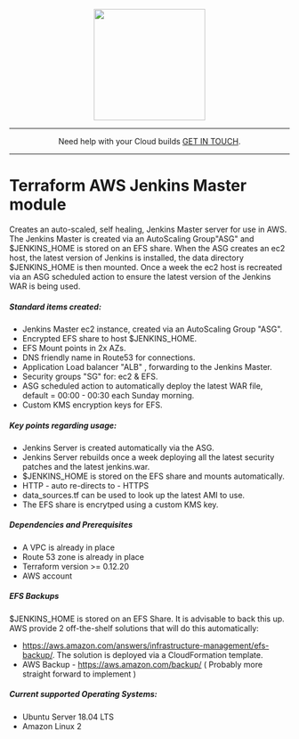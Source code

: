 <p align="center">
  <a href="https://www.cloud42.io/" target="_blank" rel="Homepage">
  <img width="200" height="200" src="https://www.cloud42.io/wp-content/uploads/2020/01/transparent_small.png">
  </a>
</p>

---
<p align="center">Need help with your Cloud builds <a href="https://www.cloud42.io/contact/" target="_blank" rel="ContactUS">GET IN TOUCH</a>.</p>

---
# Terraform AWS Jenkins Master module

Creates an auto-scaled, self healing, Jenkins Master server for use in AWS. The Jenkins Master is created via an AutoScaling Group"ASG" and $JENKINS\_HOME is stored on an EFS share. When the ASG creates an ec2 host, the latest version of Jenkins is installed, the data directory $JENKINS\_HOME is then mounted. Once a week the ec2 host is recreated via an ASG scheduled action to ensure the latest version of the Jenkins WAR is being used. 

##### Standard items created:

 * Jenkins Master ec2 instance, created via an AutoScaling Group "ASG".
 * Encrypted EFS share to host $JENKINS_HOME.
 * EFS Mount points in 2x AZs.
 * DNS friendly name in Route53 for connections.
 * Application Load balancer "ALB" , forwarding to the Jenkins Master.
 * Security groups "SG" for: ec2 & EFS.
 * ASG scheduled action to automatically deploy the latest WAR file, default = 00:00 - 00:30 each Sunday morning.
 * Custom KMS encryption keys for EFS.
 
##### Key points regarding usage:

 * Jenkins Server is created automatically via the ASG.
 * Jenkins Server rebuilds once a week deploying all the latest security patches and the latest jenkins.war.
 * $JENKINS\_HOME is stored on the EFS share and mounts automatically.
 * HTTP - auto re-directs to - HTTPS
 * data\_sources.tf can be used to look up the latest AMI to use.
 * The EFS share is encrytped using a custom KMS key.

##### Dependencies and Prerequisites

 * A VPC is already in place
 * Route 53 zone is already in place
 * Terraform version >= 0.12.20
 * AWS account

##### EFS Backups

 $JENKINS\_HOME is stored on an EFS Share. It is advisable to back this up. AWS provide 2 off-the-shelf solutions that will do this automatically: 
 * https://aws.amazon.com/answers/infrastructure-management/efs-backup/. The solution is deployed via a CloudFormation template.
 * AWS Backup - https://aws.amazon.com/backup/ ( Probably more straight forward to implement )

##### Current supported Operating Systems:

 * Ubuntu Server 18.04 LTS
 * Amazon Linux 2
